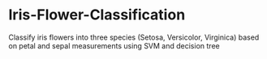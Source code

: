 # Iris-Flower-Classification
Classify iris flowers into three species (Setosa, Versicolor, Virginica) based on petal and sepal measurements using SVM and decision tree
